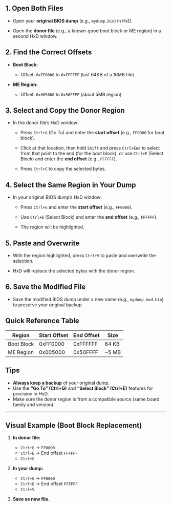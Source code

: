 
## **1. Open Both Files**

- Open your **original BIOS dump** (e.g., `mydump.bin`) in HxD.
    
- Open the **donor file** (e.g., a known-good boot block or ME region) in a second HxD window.
    

## **2. Find the Correct Offsets**

- **Boot Block:**
    
    - Offset: `0xFF0000` to `0xFFFFFF` (last 64KB of a 16MB file)
        
- **ME Region:**
    
    - Offset: `0x005000` to `0x50FFFF` (about 5MB region)
        

## **3. Select and Copy the Donor Region**

- In the donor file’s HxD window:
    
    - Press `Ctrl+G` (Go To) and enter the **start offset** (e.g., `FF0000` for boot block).
        
    - Click at that location, then hold `Shift` and press `Ctrl+End` to select from that point to the end (for the boot block), or use `Ctrl+E` (Select Block) and enter the **end offset** (e.g., `FFFFFF`).
        
    - Press `Ctrl+C` to copy the selected bytes.
        

## **4. Select the Same Region in Your Dump**

- In your original BIOS dump’s HxD window:
    
    - Press `Ctrl+G` and enter the **start offset** (e.g., `FF0000`).
        
    - Use `Ctrl+E` (Select Block) and enter the **end offset** (e.g., `FFFFFF`).
        
    - The region will be highlighted.
        

## **5. Paste and Overwrite**

- With the region highlighted, press `Ctrl+V` to paste and overwrite the selection.
    
- HxD will replace the selected bytes with the donor region.
    

## **6. Save the Modified File**

- Save the modified BIOS dump under a new name (e.g., `mydump_mod.bin`) to preserve your original backup.
    

## **Quick Reference Table**

| Region     | Start Offset | End Offset | Size  |
| ---------- | ------------ | ---------- | ----- |
| Boot Block | 0xFF0000     | 0xFFFFFF   | 64 KB |
| ME Region  | 0x005000     | 0x50FFFF   | ~5 MB |

## **Tips**

- **Always keep a backup** of your original dump.
- Use the **“Go To” (Ctrl+G)** and **“Select Block” (Ctrl+E)** features for precision in HxD.
- Make sure the donor region is from a compatible source (same board family and version).
    

---

## **Visual Example (Boot Block Replacement)**

1. **In donor file:**
    
    - `Ctrl+G` → `FF0000`
    - `Ctrl+E` → End offset `FFFFFF`
    - `Ctrl+C`
        
2. **In your dump:**
    
    - `Ctrl+G` → `FF0000`
    - `Ctrl+E` → End offset `FFFFFF`
    - `Ctrl+V`
        
3. **Save as new file.**
    
